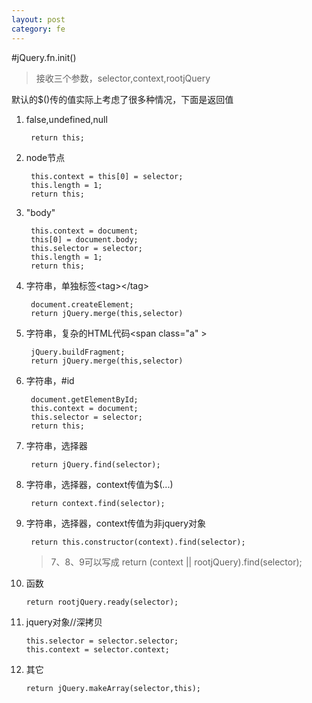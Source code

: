 ```yaml
---
layout: post
category: fe
---
```


#jQuery.fn.init()
>   接收三个参数，selector,context,rootjQuery

默认的$()传的值实际上考虑了很多种情况，下面是返回值

1. false,undefined,null
    
        return this;
2. node节点
        
        this.context = this[0] = selector;
        this.length = 1;
        return this;
        
3. "body"

        this.context = document;
        this[0] = document.body;
        this.selector = selector;
        this.length = 1;
        return this;
        
4. 字符串，单独标签&lt;tag&gt;&lt;/tag&gt;

        document.createElement;
        return jQuery.merge(this,selector)
        
5. 字符串，复杂的HTML代码&lt;span class="a" &gt;

        jQuery.buildFragment;
        return jQuery.merge(this,selector)
        
6. 字符串，#id
        
        document.getElementById;
        this.context = document;
        this.selector = selector;
        return this;
        
7. 字符串，选择器

        return jQuery.find(selector);
        
8. 字符串，选择器，context传值为$(...)

        return context.find(selector);
        
9. 字符串，选择器，context传值为非jquery对象

        return this.constructor(context).find(selector);
    
    > 7、8、9可以写成
        return (context || rootjQuery).find(selector);
        
10. 函数
    
        return rootjQuery.ready(selector);
        
11. jquery对象//深拷贝

        this.selector = selector.selector;
        this.context = selector.context;
        
12. 其它

        return jQuery.makeArray(selector,this);

        
        